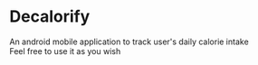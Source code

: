 # Decalorify
An android mobile application to track user's daily calorie intake<br>
Feel free to use it as you wish

